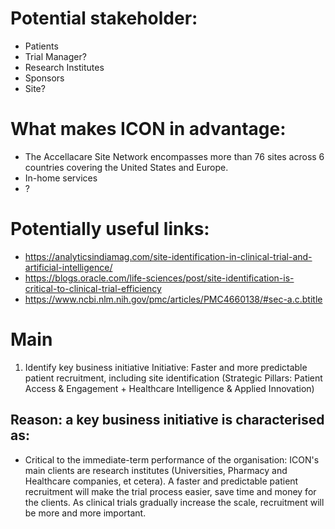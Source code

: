 # Potential stakeholder:
+ Patients
+ Trial Manager?
+ Research Institutes
+ Sponsors
+ Site?

# What makes ICON in advantage:
+ The Accellacare Site Network encompasses more than 76 sites across 6 countries covering the United States and Europe. 
+ In-home services
+ ?

# Potentially useful links:
+ <https://analyticsindiamag.com/site-identification-in-clinical-trial-and-artificial-intelligence/>
+ <https://blogs.oracle.com/life-sciences/post/site-identification-is-critical-to-clinical-trial-efficiency>
+ <https://www.ncbi.nlm.nih.gov/pmc/articles/PMC4660138/#sec-a.c.btitle>

# Main
1. Identify key business initiative
Initiative: Faster and more predictable patient recruitment, including site identification (Strategic Pillars: Patient Access & Engagement + Healthcare Intelligence & Applied Innovation) 
## Reason: a key business initiative is characterised as:
+ Critical to the immediate-term performance of the organisation:
ICON's main clients are research institutes (Universities, Pharmacy and Healthcare companies, et cetera). A faster and predictable patient recruitment will make the trial process easier, save time and money for the clients. As clinical trials gradually increase the scale, recruitment will be more and more important.
